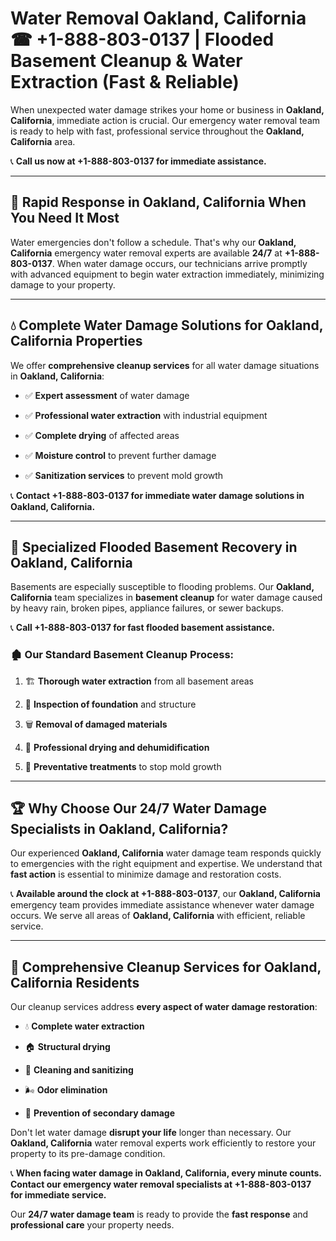 # Water Removal Oakland, California ☎ +1-888-803-0137 | Flooded Basement Cleanup & Water Extraction (Fast & Reliable)

When unexpected water damage strikes your home or business in **Oakland, California**, immediate action is crucial. Our emergency water removal team is ready to help with fast, professional service throughout the **Oakland, California** area. 

📞 **Call us now at +1-888-803-0137 for immediate assistance.**

---

## 🚀 Rapid Response in Oakland, California When You Need It Most

Water emergencies don't follow a schedule. That's why our **Oakland, California** emergency water removal experts are available **24/7** at **+1-888-803-0137**. When water damage occurs, our technicians arrive promptly with advanced equipment to begin water extraction immediately, minimizing damage to your property.

---

## 💧 Complete Water Damage Solutions for Oakland, California Properties

We offer **comprehensive cleanup services** for all water damage situations in **Oakland, California**:

- ✅ **Expert assessment** of water damage  
- ✅ **Professional water extraction** with industrial equipment  
- ✅ **Complete drying** of affected areas  
- ✅ **Moisture control** to prevent further damage  
- ✅ **Sanitization services** to prevent mold growth  

📞 **Contact +1-888-803-0137 for immediate water damage solutions in Oakland, California.**

---

## 🌊 Specialized Flooded Basement Recovery in Oakland, California

Basements are especially susceptible to flooding problems. Our **Oakland, California** team specializes in **basement cleanup** for water damage caused by heavy rain, broken pipes, appliance failures, or sewer backups. 

📞 **Call +1-888-803-0137 for fast flooded basement assistance.**

### 🏚️ Our Standard Basement Cleanup Process:
1. 🏗️ **Thorough water extraction** from all basement areas  
2. 🔎 **Inspection of foundation** and structure  
3. 🗑️ **Removal of damaged materials**  
4. 💨 **Professional drying and dehumidification**  
5. 🚫 **Preventative treatments** to stop mold growth  

---

## 🏆 Why Choose Our 24/7 Water Damage Specialists in Oakland, California?

Our experienced **Oakland, California** water damage team responds quickly to emergencies with the right equipment and expertise. We understand that **fast action** is essential to minimize damage and restoration costs.

📞 **Available around the clock at +1-888-803-0137**, our **Oakland, California** emergency team provides immediate assistance whenever water damage occurs. We serve all areas of **Oakland, California** with efficient, reliable service.

---

## 🧹 Comprehensive Cleanup Services for Oakland, California Residents

Our cleanup services address **every aspect of water damage restoration**:

- 💧 **Complete water extraction**  
- 🏠 **Structural drying**  
- 🧼 **Cleaning and sanitizing**  
- 🌬️ **Odor elimination**  
- 🚫 **Prevention of secondary damage**  

Don't let water damage **disrupt your life** longer than necessary. Our **Oakland, California** water removal experts work efficiently to restore your property to its pre-damage condition.

📞 **When facing water damage in Oakland, California, every minute counts. Contact our emergency water removal specialists at +1-888-803-0137 for immediate service.**

Our **24/7 water damage team** is ready to provide the **fast response** and **professional care** your property needs.

